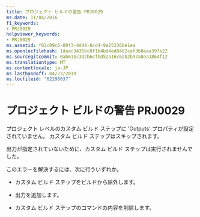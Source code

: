 ```yaml
---
title: プロジェクト ビルドの警告 PRJ0029
ms.date: 11/04/2016
f1_keywords:
- PRJ0029
helpviewer_keywords:
- PRJ0029
ms.assetid: f02c09c6-09f3-4d44-8cd4-9a25336be1ea
ms.openlocfilehash: 1daac3435bc8f1b4bd4ed8462caf3b8eaa397e22
ms.sourcegitcommit: 0ab61bc3d2b6cfbd52a16c6ab2b97a8ea1864f12
ms.translationtype: MT
ms.contentlocale: ja-JP
ms.lasthandoff: 04/23/2019
ms.locfileid: "62298037"
---
```

# <a name="project-build-warning-prj0029"></a>プロジェクト ビルドの警告 PRJ0029

プロジェクト レベルのカスタム ビルド ステップに 'Outputs' プロパティが設定されていません。 カスタム ビルド ステップはスキップされます。

出力が指定されていないために、カスタム ビルド ステップは実行されませんでした。

このエラーを解決するには、次に行ういずれか。

- カスタム ビルド ステップをビルドから除外します。

- 出力を追加します。

- カスタム ビルド ステップのコマンドの内容を削除します。